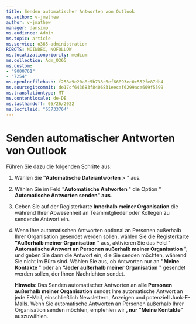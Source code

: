 ```yaml
---
title: Senden automatischer Antworten von Outlook
ms.author: v-jmathew
author: v-jmathew
manager: dansimp
ms.audience: Admin
ms.topic: article
ms.service: o365-administration
ROBOTS: NOINDEX, NOFOLLOW
ms.localizationpriority: medium
ms.collection: Adm_O365
ms.custom:
- "9000761"
- "7254"
ms.openlocfilehash: f258a9e20a8c5b733c6ef66893ec0c552fe87db4
ms.sourcegitcommit: de17cf643683f8406831eecaf6299ace609f5599
ms.translationtype: MT
ms.contentlocale: de-DE
ms.lasthandoff: 05/26/2022
ms.locfileid: "65733764"
---
```

# <a name="send-automatic-replies-from-outlook"></a>Senden automatischer Antworten von Outlook

Führen Sie dazu die folgenden Schritte aus:

1. Wählen Sie **"Automatische Dateiantworten** > " aus.
2. Wählen Sie im Feld **"Automatische Antworten** " die Option " **Automatische Antworten senden" aus**.
3. Geben Sie auf der Registerkarte **Innerhalb meiner Organisation** die während Ihrer Abwesenheit an Teammitglieder oder Kollegen zu sendende Antwort ein.
4. Wenn Ihre automatischen Antworten optional an Personen außerhalb Ihrer Organisation gesendet werden sollen, wählen Sie die Registerkarte **"Außerhalb meiner Organisation** " aus, aktivieren Sie das Feld " **Automatische Antwort an Personen außerhalb meiner Organisation** ", und geben Sie dann die Antwort ein, die Sie senden möchten, während Sie nicht im Büro sind. Wählen Sie aus, ob Antworten nur an **"Meine Kontakte** " oder an **"Jeder außerhalb meiner Organisation** " gesendet werden sollen, der Ihnen Nachrichten sendet.

    **Hinweis**: Das Senden automatischer Antworten an **alle Personen außerhalb meiner Organisation** sendet Ihre automatische Antwort an jede E-Mail, einschließlich Newslettern, Anzeigen und potenziell Junk-E-Mails. Wenn Sie automatische Antworten an Personen außerhalb Ihrer Organisation senden möchten, empfehlen wir **, nur "Meine Kontakte**" auszuwählen.

